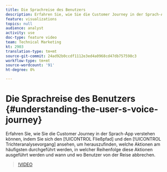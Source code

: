 ```yaml
---
title: Die Sprachreise des Benutzers
description: Erfahren Sie, wie Sie die Customer Journey in der Sprach-App verstehen können, indem Sie sich den Flusspfad ansehen und herausfinden, welche Aktionen am häufigsten durchgeführt werden, wie die Abfolge dieser Aktionen abläuft und wann und wo Benutzer die Reise verlassen.
feature: visualizations
topics: null
audience: analyst
activity: use
doc-type: feature video
team: Technical Marketing
kt: 2903
translation-type: tm+mt
source-git-commit: 24ad92b0ccdf1112e3ed4a0968cd47db757598c3
workflow-type: tm+mt
source-wordcount: '91'
ht-degree: 0%

---
```



# Die Sprachreise des Benutzers {#understanding-the-user-s-voice-journey}

Erfahren Sie, wie Sie die Customer Journey in der Sprach-App verstehen können, indem Sie sich den [!UICONTROL Fließpfad] und den [!UICONTROL Trichteranalysevorgang] ansehen, um herauszufinden, welche Aktionen am häufigsten durchgeführt werden, in welcher Reihenfolge diese Aktionen ausgeführt werden und wann und wo Benutzer von der Reise abbrechen.

>[!VIDEO](https://video.tv.adobe.com/v/27226/?quality=12)

